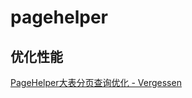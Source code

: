 # pagehelper



## 优化性能

[PageHelper大表分页查询优化 - Vergessen](https://www.vergessen.top/article/v/14026110198486884)
